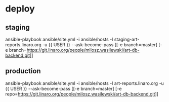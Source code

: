 # deploy


## staging

ansible-playbook ansible/site.yml -i ansible/hosts -l staging-art-reports.linaro.org -u {{ USER }} --ask-become-pass [[-e branch=master] [-e branch=https://git.linaro.org/people/milosz.wasilewski/art-db-backend.git]]

## production

ansible-playbook ansible/site.yml -i ansible/hosts -l art-reports.linaro.org -u {{ USER }} --ask-become-pass [[-e branch=master] [-e repo=https://git.linaro.org/people/milosz.wasilewski/art-db-backend.git]]
